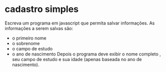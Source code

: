 # cadastro simples
Escreva um programa em javascript que permita salvar informações. As informações a serem salvas são:

- o primeiro nome
- o sobrenome
- o campo de estudo
- o ano de nascimento
Depois o programa deve exibir o nome completo , seu campo de estudo e sua idade (apenas baseada no ano de nascimento).
